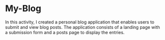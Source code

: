 # My-Blog
In this activity, I created a personal blog application that enables users to submit and view blog posts. The application consists of a landing page with a submission form and a posts page to display the entries.  
